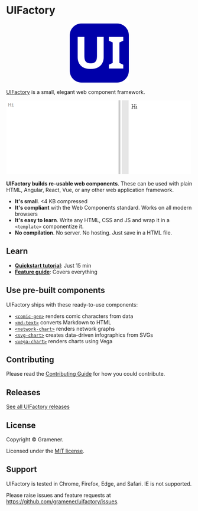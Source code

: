 # UIFactory

<!-- markdownlint-disable no-inline-html -->
<!-- Generate Favicon from image using https://favicon.io/favicon-generator/ -->
<p align="center"><a href="https://uifactory.gramener.com/"><img src="docs/img/uifactory.svg" alt="UIFactory Logo"></a></p>

[UIFactory](https://uifactory.gramener.com/) is a small, elegant web component framework.

![UIFactory example](docs/img/uifactory.gif)

**UIFactory builds re-usable web components**. These can be used with plain HTML, Angular, React, Vue, or any other web application framework.

- **It's small**. <4 KB compressed
- **It's compliant** with the Web Components standard. Works on all modern browsers
- **It's easy to learn**. Write any HTML, CSS and JS and wrap it in a `<template>` componentize it.
- **No compilation**. No server. No hosting. Just save in a HTML file.

## Learn

- [**Quickstart tutorial**](https://uifactory.gramener.com/quickstart/): Just 15 min
- [**Feature guide**](https://uifactory.gramener.com/guide/): Covers everything

## Use pre-built components

UIFactory ships with these ready-to-use components:

- [`<comic-gen>`](https://uifactory.gramener.com/comic-gen/) renders comic characters from data
- [`<md-text>`](https://uifactory.gramener.com/md-text/) converts Markdown to HTML
- [`<network-chart>`](https://uifactory.gramener.com/network-chart/) renders network graphs
- [`<svg-chart>`](https://uifactory.gramener.com/svg-chart/) creates data-driven infographics from SVGs
- [`<vega-chart>`](https://uifactory.gramener.com/vega-chart/) renders charts using Vega

## Contributing

Please read the [Contributing Guide](https://github.com/gramener/uifactory/tree/master/CONTRIBUTING.md) for how you could contribute.

## Releases

[See all UIFactory releases](https://github.com/gramener/uifactory/releases)

## License

Copyright © Gramener.

Licensed under the [MIT license](https://github.com/gramener/uifactory/tree/master/LICENSE).

## Support

UIFactory is tested in Chrome, Firefox, Edge, and Safari. IE is not supported.

Please raise issues and feature requests at <https://github.com/gramener/uifactory/issues>.
